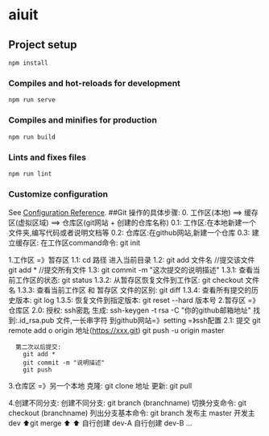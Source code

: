 # aiuit

## Project setup
```
npm install
```

### Compiles and hot-reloads for development
```
npm run serve
```

### Compiles and minifies for production
```
npm run build
```

### Lints and fixes files
```
npm run lint
```

### Customize configuration
See [Configuration Reference](https://cli.vuejs.org/config/).
##Git 操作的具体步骤:
  0. 工作区(本地) ==> 缓存区(虚拟区域) ==> 仓库区(git网站 + 创建的仓库名称)
    0.1: 工作区:在本地新建一个文件夹,编写代码或者说明文档等
    0.2: 仓库区:在github网站,新建一个仓库
    0.3: 建立缓存区: 在工作区command命令: git init

  1.工作区 =》暂存区
    1.1: cd 路径 进入当前目录
    1.2: git add 文件名  //提交该文件
         git add *  //提交所有文件
    1.3: git commit -m "这次提交的说明描述"
      1.3.1: 查看当前工作区的状态: git status
      1.3.2: 从暂存区恢复文件到工作区: git checkout 文件名
      1.3.3: 查看当前工作区 和 暂存区 文件的区别: git diff
      1.3.4: 查看所有提交的历史版本: git log
      1.3.5: 恢复文件到指定版本: git reset --hard 版本号
  2.暂存区 =》仓库区
    2.0: 授权: ssh密匙
      生成: ssh-keygen -t rsa -C "你的github邮箱地址"
      找到:.id_rsa.pub 文件,一长串字符
      到github网站=》setting =》ssh配置
    2.1: 提交
      git remote add o origin 地址(https://xxx.git)
      git push -u origin master

      第二次以后提交:
        git add *
        git commit -m "说明描述"
        git push
  3.仓库区 =》另一个本地
    克隆: git clone 地址
    更新: git pull

  4.创建不同分支:
    创建不同分支: git branch (branchname)
    切换分支命令: git checkout (branchname)
    列出分支基本命令: git branch
      发布主 master
      开发主 dev
                  ⬆️git merge <name>         ⬆️           ⬆️
          自行创建  dev-A
                                        自行创建  dev-B
                                                          ...